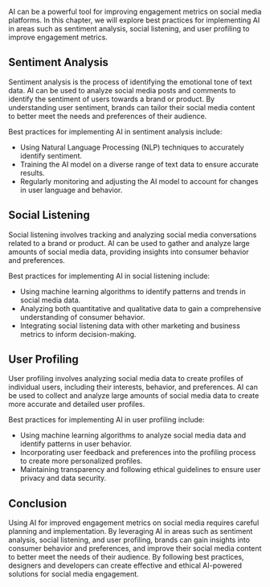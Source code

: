 
AI can be a powerful tool for improving engagement metrics on social media platforms. In this chapter, we will explore best practices for implementing AI in areas such as sentiment analysis, social listening, and user profiling to improve engagement metrics.

Sentiment Analysis
------------------

Sentiment analysis is the process of identifying the emotional tone of text data. AI can be used to analyze social media posts and comments to identify the sentiment of users towards a brand or product. By understanding user sentiment, brands can tailor their social media content to better meet the needs and preferences of their audience.

Best practices for implementing AI in sentiment analysis include:

* Using Natural Language Processing (NLP) techniques to accurately identify sentiment.
* Training the AI model on a diverse range of text data to ensure accurate results.
* Regularly monitoring and adjusting the AI model to account for changes in user language and behavior.

Social Listening
----------------

Social listening involves tracking and analyzing social media conversations related to a brand or product. AI can be used to gather and analyze large amounts of social media data, providing insights into consumer behavior and preferences.

Best practices for implementing AI in social listening include:

* Using machine learning algorithms to identify patterns and trends in social media data.
* Analyzing both quantitative and qualitative data to gain a comprehensive understanding of consumer behavior.
* Integrating social listening data with other marketing and business metrics to inform decision-making.

User Profiling
--------------

User profiling involves analyzing social media data to create profiles of individual users, including their interests, behavior, and preferences. AI can be used to collect and analyze large amounts of social media data to create more accurate and detailed user profiles.

Best practices for implementing AI in user profiling include:

* Using machine learning algorithms to analyze social media data and identify patterns in user behavior.
* Incorporating user feedback and preferences into the profiling process to create more personalized profiles.
* Maintaining transparency and following ethical guidelines to ensure user privacy and data security.

Conclusion
----------

Using AI for improved engagement metrics on social media requires careful planning and implementation. By leveraging AI in areas such as sentiment analysis, social listening, and user profiling, brands can gain insights into consumer behavior and preferences, and improve their social media content to better meet the needs of their audience. By following best practices, designers and developers can create effective and ethical AI-powered solutions for social media engagement.
